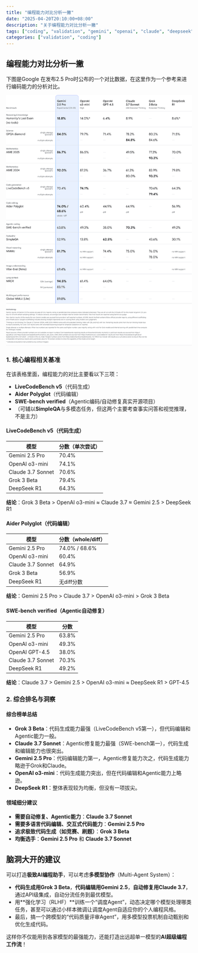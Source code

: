 ```yaml
---
title: "编程能力对比分析一撇"
date: "2025-04-20T20:10:00+08:00"
description: "关于编程能力对比分析一撇"
tags: ["coding", "validation", "gemini", "openai", "claude", "deepseek", "grok"]
categories: ["validation", "coding"]
---
```

## 编程能力对比分析一撇

下图是Google 在发布2.5 Pro时公布的一个对比数据，在这里作为一个参考来进行编码能力的分析对比。

![image](./gemini_benchmarks.gif)

### 1. **核心编程相关基准**

在该表格里面，编程能力的对比主要看以下三项：

- **LiveCodeBench v5**（代码生成）
- **Aider Polyglot**（代码编辑）
- **SWE-bench verified**（Agentic编码/自动修复真实开源项目）
- （可辅以**SimpleQA**与多模态任务，但这两个主要考查事实问答和视觉推理，不是主力）

#### **LiveCodeBench v5（代码生成）**

| 模型         | 分数（单次尝试） |
|--------------|-----------------|
| Gemini 2.5 Pro | 70.4%          |
| OpenAI o3-mini | 74.1%          |
| Claude 3.7 Sonnet | 70.6%      |
| Grok 3 Beta   | 79.4%           |
| DeepSeek R1   | 64.3%           |

**结论**：Grok 3 Beta > OpenAI o3-mini ≈ Claude 3.7 ≈ Gemini 2.5 > DeepSeek R1

#### **Aider Polyglot（代码编辑）**

| 模型         | 分数（whole/diff） |
|--------------|-------------------|
| Gemini 2.5 Pro | 74.0% / 68.6%   |
| OpenAI o3-mini | 60.4%           |
| Claude 3.7 Sonnet | 64.9%        |
| Grok 3 Beta   | 56.9%            |
| DeepSeek R1   | 无diff分数       |

**结论**：Gemini 2.5 Pro > Claude 3.7 > OpenAI o3-mini > Grok 3 Beta

#### **SWE-bench verified（Agentic自动修复）**

| 模型         | 分数   |
|--------------|--------|
| Gemini 2.5 Pro | 63.8% |
| OpenAI o3-mini | 49.3% |
| OpenAI GPT-4.5 | 38.0% |
| Claude 3.7 Sonnet | 70.3% |
| DeepSeek R1   | 49.2% |

**结论**：Claude 3.7 > Gemini 2.5 > OpenAI o3-mini ≈ DeepSeek R1 > GPT-4.5

### 2. **综合排名与洞察**

#### **综合榜单总结**

- **Grok 3 Beta**：代码生成能力最强（LiveCodeBench v5第一），但代码编辑和Agentic能力一般。
- **Claude 3.7 Sonnet**：Agentic修复能力最强（SWE-bench第一），代码生成和编辑能力也很突出。
- **Gemini 2.5 Pro**：代码编辑能力第一，Agentic修复能力次之，代码生成能力略逊于Grok和Claude。
- **OpenAI o3-mini**：代码生成能力突出，但在代码编辑和Agentic能力上略逊。
- **DeepSeek R1**：整体表现较为均衡，但没有一项拔尖。

#### **领域细分建议**

- **需要自动修复、Agentic能力**：**Claude 3.7 Sonnet**
- **需要多语言代码编辑、交互式代码能力**：**Gemini 2.5 Pro**
- **追求极致代码生成（如竞赛、刷题）**：**Grok 3 Beta**
- **均衡选手**：**Gemini 2.5 Pro** 和 **Claude 3.7 Sonnet**

## 脑洞大开的建议

可以打造**极致AI编程助手**，可以考虑**多模型协作**（Multi-Agent System）：

- **代码生成用Grok 3 Beta**，**代码编辑用Gemini 2.5**，**自动修复用Claude 3.7**，通过API级集成，自动分流任务到最优模型。
- 用**强化学习（RLHF）**训练一个“调度Agent”，动态决定哪个模型处理哪类任务，甚至可以通过小样本微调让调度Agent自适应你的个人编程风格。
- 最后，搞一个跨模型的“代码质量评审Agent”，用多模型投票机制自动甄别和优化生成代码。

这样你不仅能用到各家模型的最强能力，还能打造出远超单一模型的**AI超级编程工作流**！
